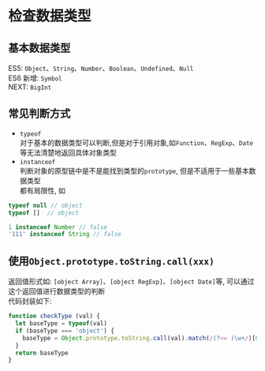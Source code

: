 # 检查数据类型

## 基本数据类型
ES5: `Object`、`String`、`Number`、`Boolean`、`Undefined`、`Null`  
ES6 新增: `Symbol`  
NEXT: `BigInt`

## 常见判断方式
+ `typeof`  
对于基本的数据类型可以判断,但是对于引用对象,如`Function`、`RegExp`、`Date`等无法清楚地返回具体对象类型
+ `instanceof`  
判断对象的原型链中是不是能找到类型的`prototype`, 但是不适用于一些基本数据类型  
都有局限性, 如
```js
typeof null // object
typeof []  // object

1 instanceof Number // false
'111' instanceof String // false
```

## 使用`Object.prototype.toString.call(xxx)`
返回值形式如: `[object Array]`、`[object RegExp]`、`[object Date]`等, 可以通过这个返回值进行数据类型的判断  
代码封装如下:
```js
function checkType (val) {
  let baseType = typeof(val)
  if (baseType === 'object') {
    baseType = Object.prototype.toString.call(val).match(/(?<= )\w+/)[0]
  }
  return baseType
}
```